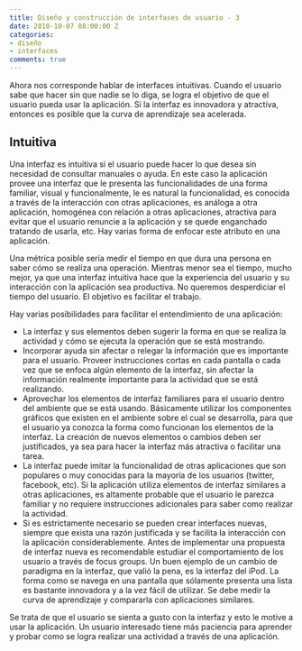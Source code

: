 ```yaml
---
title: Diseño y construcción de interfases de usuario - 3
date: 2010-10-07 08:00:00 Z
categories:
- diseño
- interfaces
comments: true
---
```


Ahora nos corresponde hablar de interfaces intuitivas. Cuando el usuario sabe que hacer sin que nadie se lo diga, se logra el objetivo de que el usuario pueda usar la aplicación. Si la interfaz es innovadora y atractiva, entonces es posible que la curva de aprendizaje sea acelerada.

## Intuitiva

Una interfaz es intuitiva si el usuario puede hacer lo que desea sin necesidad de consultar manuales o ayuda. En este caso la aplicación provee una interfaz que le presenta las funcionalidades de una forma familiar, visual y funcionalmente, le es natural la funcionalidad, es conocida a través de la interacción con otras aplicaciones, es análoga a otra aplicación, homogénea con relación a otras aplicaciones, atractiva para evitar que el usuario renuncie a la aplicación y se quede enganchado tratando de usarla, etc. Hay varias forma de enfocar este atributo en una aplicación.

Una métrica posible sería medir el tiempo en que dura una persona en saber cómo se realiza una operación. Mientras menor sea el tiempo, mucho mejor, ya que una interfaz intuitiva hace que la experiencia del usuario y su interacción con la aplicación sea productiva. No queremos desperdiciar el tiempo del usuario. El objetivo es facilitar el trabajo.

Hay varias posibilidades para facilitar el entendimiento de una aplicación:

- La interfaz y sus elementos deben sugerir la forma en que se realiza la actividad y cómo se ejecuta la operación que se está mostrando.
- Incorporar ayuda sin afectar o relegar la información que es importante para el usuario. Proveer instrucciones cortas en cada pantalla o cada vez que se enfoca algún elemento de la interfaz, sin afectar la información realmente importante para la actividad que se está realizando.
- Aprovechar los elementos de interfaz familiares para el usuario dentro del ambiente que se está usando. Básicamente utilizar los componentes gráficos que existen en el ambiente sobre el cual se desarrolla, para que el usuario ya conozca la forma como funcionan los elementos de la interfaz. La creación de nuevos elementos o cambios deben ser justificados, ya sea para hacer la interfaz más atractiva o facilitar una tarea.
- La interfaz puede imitar la funcionalidad de otras aplicaciones que son populares o muy conocidas para la mayoría de los usuarios (twitter, facebook, etc). Si la aplicación utiliza elementos de interfaz similares a otras aplicaciones, es altamente probable que el usuario le parezca familiar y no requiere instrucciones adicionales para saber como realizar la actividad.
- Si es estrictamente necesario se pueden crear interfaces nuevas, siempre que exista una razón justificada y se facilita la interacción con la aplicación considerablemente. Antes de implementar una propuesta de interfaz nueva es recomendable estudiar el comportamiento de los usuario a través de focus groups. Un buen ejemplo de un cambio de paradigma en la interfaz, que valió la pena, es la interfaz del iPod. La forma como se navega en una pantalla que sólamente presenta una lista es bastante innovadora y a la vez fácil de utilizar. Se debe medir la curva de aprendizaje y compararla con aplicaciones similares.

Se trata de que el usuario se sienta a gusto con la interfaz y esto le motive a usar la aplicación. Un usuario interesado tiene más paciencia para aprender y probar como se logra realizar una actividad a través de una aplicación.
